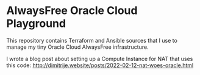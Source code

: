 # AlwaysFree Oracle Cloud Playground

This repository contains Terraform and Ansible sources that I use to manage my
tiny Oracle Cloud AlwaysFree infrastructure.

I wrote a blog post about setting up a Compute Instance for NAT that uses this
code: http://dimitrije.website/posts/2022-02-12-nat-woes-oracle.html
